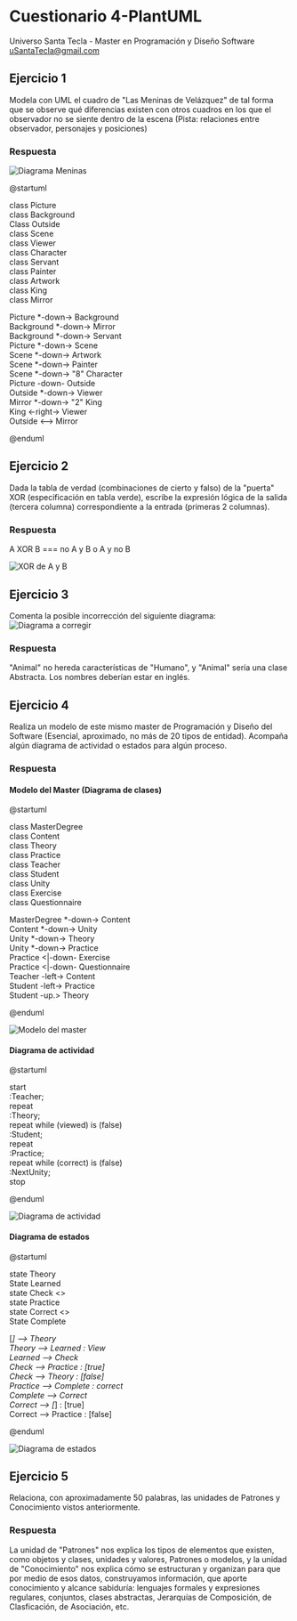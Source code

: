 # Cuestionario 4-PlantUML
Universo Santa Tecla - Master en Programación y Diseño Software
[uSantaTecla@gmail.com](mailto:uSantaTecla@gmail.com)  
  

## Ejercicio 1
Modela con UML el cuadro de "Las Meninas de Velázquez" de tal forma que se observe qué diferencias existen con otros cuadros en los que el observador no se siente dentro de la escena (Pista: relaciones entre observador, personajes y posiciones)

### Respuesta

![Diagrama Meninas](./media/Diagrama-meninas.png)  
  
@startuml  
  
class Picture  
class Background  
Class Outside  
class Scene  
class Viewer  
class Character  
class Servant  
class Painter  
class Artwork  
class King  
class Mirror  
  
Picture *-down-> Background  
Background *-down-> Mirror  
Background *-down-> Servant  
Picture *-down-> Scene  
Scene *-down-> Artwork  
Scene *-down-> Painter  
Scene *-down-> "8" Character  
Picture -down- Outside  
Outside *-down-> Viewer  
Mirror *-down-> "2" King  
King <-right-> Viewer  
Outside <--> Mirror  
  
@enduml   
  


## Ejercicio 2
Dada la tabla de verdad (combinaciones de cierto y falso) de la "puerta" XOR (especificación en tabla verde), escribe la expresión lógica de la salida (tercera columna) correspondiente a la entrada (primeras 2 columnas).

### Respuesta
A XOR B === no A y B o A y no B

![XOR de A y B](./media/XOR-A-B.png)  
  


## Ejercicio 3
Comenta la posible incorrección del siguiente diagrama:
![Diagrama a corregir](./media/Corregir-diagrama.png)  

### Respuesta
"Animal" no hereda características de "Humano", y "Animal" sería una clase Abstracta.
Los nombres deberían estar en inglés.
  
  
  
## Ejercicio 4
Realiza un modelo de este mismo master de Programación y Diseño del Software (Esencial, aproximado, no más de 20 tipos de entidad). Acompaña algún diagrama de actividad o estados para algún proceso.
  
### Respuesta
  
#### Modelo del Master (Diagrama de clases)

@startuml  
  
class MasterDegree  
class Content  
class Theory  
class Practice  
class Teacher  
class Student  
class Unity  
class Exercise  
class Questionnaire  
  
MasterDegree *-down-> Content  
Content *-down-> Unity  
Unity *-down-> Theory  
Unity *-down-> Practice  
Practice <|-down- Exercise  
Practice <|-down- Questionnaire  
Teacher -left-> Content  
Student -left-> Practice  
Student -up.> Theory  
  
@enduml  
  
![Modelo del master](./media/Diagrama-masterDPdeS.png)
  
#### Diagrama de actividad
  
@startuml  
  
start  
:Teacher;  
repeat  
  :Theory;  
repeat while (viewed) is (false)  
:Student;  
repeat  
  :Practice;  
repeat while (correct) is (false)  
:NextUnity;  
stop  
  
@enduml  
  
![Diagrama de actividad](./media/Actividad-masterDPdeS.png)
  
#### Diagrama de estados
  
@startuml  
  
state Theory   
State Learned  
state Check <<choice>>  
state Practice  
state Correct <<choice>>  
State Complete  
  
[*] --> Theory  
Theory --> Learned  : View  
Learned --> Check  
Check --> Practice : [true]  
Check --> Theory : [false]  
Practice --> Complete : correct  
Complete --> Correct  
Correct --> [*] : [true]  
Correct --> Practice : [false]  
  
@enduml  
  
![Diagrama de estados](./media/Estados-masterDPdeS.png)
  
  
  
## Ejercicio 5
Relaciona, con aproximadamente 50 palabras, las unidades de Patrones y Conocimiento vistos anteriormente.
  
### Respuesta
  
La unidad de "Patrones" nos explica los tipos de elementos que existen, como objetos y clases, unidades y valores, Patrones o modelos, y la unidad de "Conocimiento" nos explica cómo se estructuran y organizan para que por medio de esos datos, construyamos información, que aporte conocimiento y alcance sabiduría: lenguajes formales y expresiones regulares, conjuntos, clases abstractas, Jerarquías de Composición, de Clasficación, de Asociación, etc.